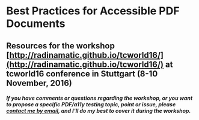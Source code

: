 # Best Practices for Accessible PDF Documents

## Resources for the workshop  [http://radinamatic.github.io/tcworld16/](http://radinamatic.github.io/tcworld16/) at **tcworld16** conference in Stuttgart (8-10 November, 2016)


##### If you have comments or questions regarding the workshop, or you want to propose a specific PDF/a11y testing topic, point or issue, please [contact me by email](radina.matic@gmail.com), and I'll do my best to cover it during the workshop. 
